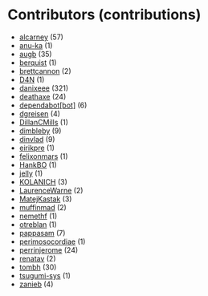 # Contributors (contributions)
* [alcarney](https://github.com/alcarney) (57)
* [anu-ka](https://github.com/anu-ka) (1)
* [augb](https://github.com/augb) (35)
* [berquist](https://github.com/berquist) (1)
* [brettcannon](https://github.com/brettcannon) (2)
* [D4N](https://github.com/D4N) (1)
* [danixeee](https://github.com/danixeee) (321)
* [deathaxe](https://github.com/deathaxe) (24)
* [dependabot[bot]](https://github.com/apps/dependabot) (6)
* [dgreisen](https://github.com/dgreisen) (4)
* [DillanCMills](https://github.com/DillanCMills) (1)
* [dimbleby](https://github.com/dimbleby) (9)
* [dinvlad](https://github.com/dinvlad) (9)
* [eirikpre](https://github.com/eirikpre) (1)
* [felixonmars](https://github.com/felixonmars) (1)
* [HankBO](https://github.com/HankBO) (1)
* [jelly](https://github.com/jelly) (1)
* [KOLANICH](https://github.com/KOLANICH) (3)
* [LaurenceWarne](https://github.com/LaurenceWarne) (2)
* [MatejKastak](https://github.com/MatejKastak) (3)
* [muffinmad](https://github.com/muffinmad) (2)
* [nemethf](https://github.com/nemethf) (1)
* [otreblan](https://github.com/otreblan) (1)
* [pappasam](https://github.com/pappasam) (7)
* [perimosocordiae](https://github.com/perimosocordiae) (1)
* [perrinjerome](https://github.com/perrinjerome) (24)
* [renatav](https://github.com/renatav) (2)
* [tombh](https://github.com/tombh) (30)
* [tsugumi-sys](https://github.com/tsugumi-sys) (1)
* [zanieb](https://github.com/zanieb) (4)
